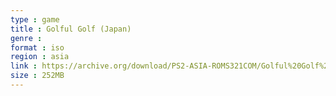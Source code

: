 ```yaml
---
type : game
title : Golful Golf (Japan)
genre : 
format : iso
region : asia
link : https://archive.org/download/PS2-ASIA-ROMS321COM/Golful%20Golf%20%28Japan%29.7z
size : 252MB
---
```

